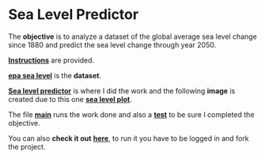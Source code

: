 # Sea Level Predictor

The **objective** is to analyze a dataset of the global average sea level change since 1880 and predict the sea level change through year 2050.

[**Instructions**](https://github.com/LautaroOchotorena/Data-Analysis-with-Python-Freecodecamp/blob/main/Sea%20Level%20Predictor/Instructions.md) are provided.

[**epa sea level**](https://github.com/LautaroOchotorena/Data-Analysis-with-Python-Freecodecamp/blob/main/Sea%20Level%20Predictor/epa-sea-level.csv) is the **dataset**.

[**Sea level predictor**](https://github.com/LautaroOchotorena/Data-Analysis-with-Python-Freecodecamp/blob/main/Sea%20Level%20Predictor/sea_level_predictor.py) is where I did the work and the following **image** is created due to this one [**sea level plot**](https://github.com/LautaroOchotorena/Data-Analysis-with-Python-Freecodecamp/blob/main/Sea%20Level%20Predictor/sea_level_plot.png).

The file [**main**](https://github.com/LautaroOchotorena/Data-Analysis-with-Python-Freecodecamp/blob/main/Sea%20Level%20Predictor/main.py) runs the work done and also a [**test**](https://github.com/LautaroOchotorena/Data-Analysis-with-Python-Freecodecamp/blob/main/Sea%20Level%20Predictor/test_module.py) to be sure I completed the objective.

You can also **check it out** [**here**](https://replit.com/@LautaroOchotore/Sea-Level-Predictor), to run it you have to be logged in and fork the project.
